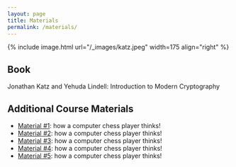 ```yaml
---
layout: page
title: Materials
permalink: /materials/
---
```


{% include image.html url="/_images/katz.jpeg" width=175 align="right" %}

## Book

Jonathan Katz and Yehuda Lindell: Introduction to Modern Cryptography

## Additional Course Materials

* [Material #1](http://www.example.com/): how a computer chess player thinks!
* [Material #2](http://www.example.com/): how a computer chess player thinks!
* [Material #3](http://www.example.com/): how a computer chess player thinks!
* [Material #4](http://www.example.com/): how a computer chess player thinks!
* [Material #5](http://www.example.com/): how a computer chess player thinks!
